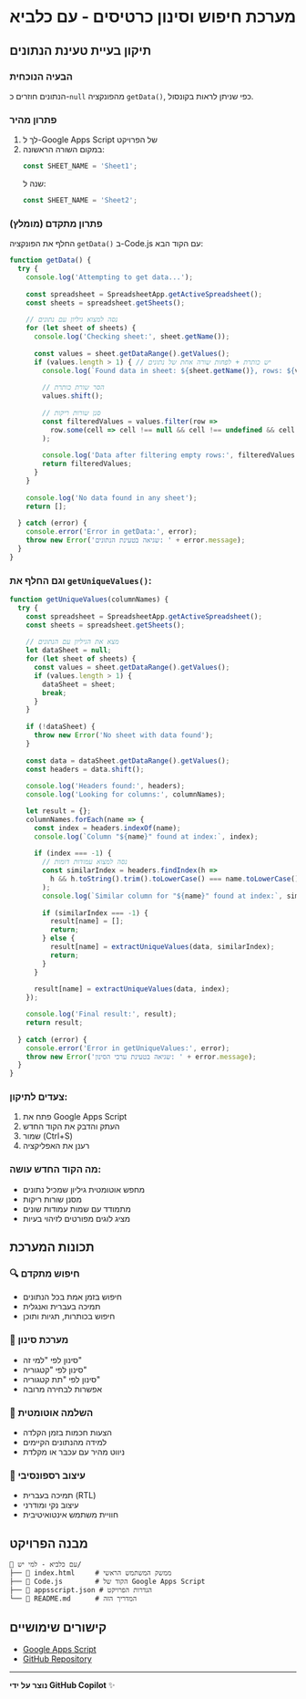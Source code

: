 # מערכת חיפוש וסינון כרטיסים - עם כלביא

## תיקון בעיית טעינת הנתונים

### הבעיה הנוכחית
הנתונים חוזרים כ-`null` מהפונקציה `getData()`, כפי שניתן לראות בקונסול.

### פתרון מהיר
1. לך ל-Google Apps Script של הפרויקט
2. במקום השורה הראשונה:
   ```javascript
   const SHEET_NAME = 'Sheet1';
   ```
   שנה ל:
   ```javascript
   const SHEET_NAME = 'Sheet2';
   ```

### פתרון מתקדם (מומלץ)
החלף את הפונקציה `getData()` ב-Code.js עם הקוד הבא:

```javascript
function getData() {
  try {
    console.log('Attempting to get data...');
    
    const spreadsheet = SpreadsheetApp.getActiveSpreadsheet();
    const sheets = spreadsheet.getSheets();
    
    // נסה למצוא גיליון עם נתונים
    for (let sheet of sheets) {
      console.log('Checking sheet:', sheet.getName());
      
      const values = sheet.getDataRange().getValues();
      if (values.length > 1) { // יש כותרת + לפחות שורה אחת של נתונים
        console.log(`Found data in sheet: ${sheet.getName()}, rows: ${values.length}`);
        
        // הסר שורת כותרת
        values.shift();
        
        // סנן שורות ריקות
        const filteredValues = values.filter(row => 
          row.some(cell => cell !== null && cell !== undefined && cell !== '')
        );
        
        console.log('Data after filtering empty rows:', filteredValues.length);
        return filteredValues;
      }
    }
    
    console.log('No data found in any sheet');
    return [];
    
  } catch (error) {
    console.error('Error in getData:', error);
    throw new Error('שגיאה בטעינת הנתונים: ' + error.message);
  }
}
```

### וגם החלף את `getUniqueValues()`:

```javascript
function getUniqueValues(columnNames) {
  try {
    const spreadsheet = SpreadsheetApp.getActiveSpreadsheet();
    const sheets = spreadsheet.getSheets();
    
    // מצא את הגיליון עם הנתונים
    let dataSheet = null;
    for (let sheet of sheets) {
      const values = sheet.getDataRange().getValues();
      if (values.length > 1) {
        dataSheet = sheet;
        break;
      }
    }
    
    if (!dataSheet) {
      throw new Error('No sheet with data found');
    }
    
    const data = dataSheet.getDataRange().getValues();
    const headers = data.shift();
    
    console.log('Headers found:', headers);
    console.log('Looking for columns:', columnNames);

    let result = {};
    columnNames.forEach(name => {
      const index = headers.indexOf(name);
      console.log(`Column "${name}" found at index:`, index);
      
      if (index === -1) {
        // נסה למצוא עמודות דומות
        const similarIndex = headers.findIndex(h => 
          h && h.toString().trim().toLowerCase() === name.toLowerCase()
        );
        console.log(`Similar column for "${name}" found at index:`, similarIndex);
        
        if (similarIndex === -1) {
          result[name] = [];
          return;
        } else {
          result[name] = extractUniqueValues(data, similarIndex);
          return;
        }
      }
      
      result[name] = extractUniqueValues(data, index);
    });

    console.log('Final result:', result);
    return result;
    
  } catch (error) {
    console.error('Error in getUniqueValues:', error);
    throw new Error('שגיאה בטעינת ערכי הסינון: ' + error.message);
  }
}
```

### צעדים לתיקון:
1. פתח את Google Apps Script
2. העתק והדבק את הקוד החדש
3. שמור (Ctrl+S)
4. רענן את האפליקציה

### מה הקוד החדש עושה:
- מחפש אוטומטית גיליון שמכיל נתונים
- מסנן שורות ריקות
- מתמודד עם שמות עמודות שונים
- מציג לוגים מפורטים לזיהוי בעיות

## תכונות המערכת

### 🔍 חיפוש מתקדם
- חיפוש בזמן אמת בכל הנתונים
- תמיכה בעברית ואנגלית
- חיפוש בכותרות, תגיות ותוכן

### 🎯 מערכת סינון
- סינון לפי "למי זה"
- סינון לפי "קטגוריה" 
- סינון לפי "תת קטגוריה"
- אפשרות לבחירה מרובה

### 🤖 השלמה אוטומטית
- הצעות חכמות בזמן הקלדה
- למידה מהנתונים הקיימים
- ניווט מהיר עם עכבר או מקלדת

### 📱 עיצוב רספונסיבי
- תמיכה בעברית (RTL)
- עיצוב נקי ומודרני
- חוויית משתמש אינטואיטיבית

## מבנה הפרויקט
```
📁 עם כלביא - למי יש/
├── 📄 index.html     # ממשק המשתמש הראשי
├── 📄 Code.js        # הקוד של Google Apps Script
├── 📄 appsscript.json # הגדרות הפרויקט
└── 📄 README.md      # המדריך הזה
```

## קישורים שימושיים
- [Google Apps Script](https://script.google.com/)
- [GitHub Repository](https://github.com/Zevik/am-kelavi-moran)

---
**נוצר על ידי GitHub Copilot** ✨
